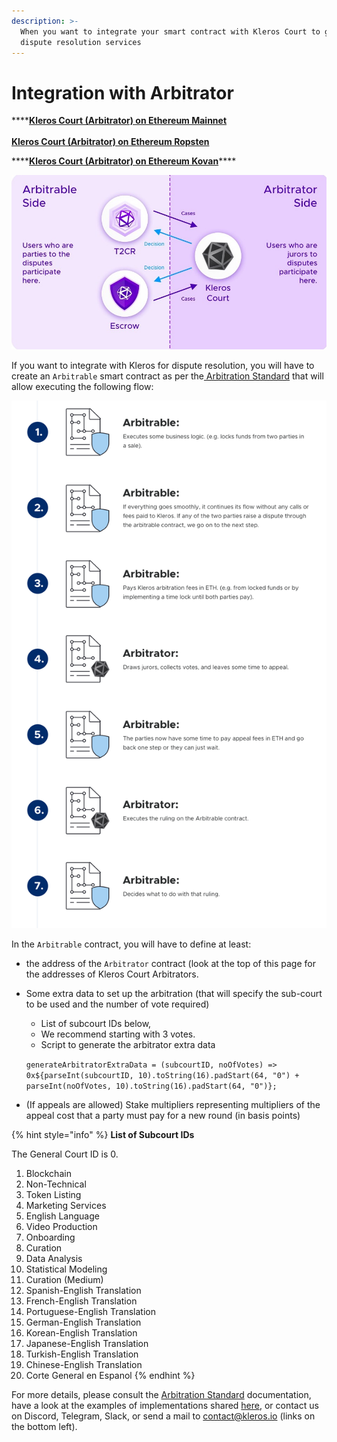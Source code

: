 ```yaml
---
description: >-
  When you want to integrate your smart contract with Kleros Court to get
  dispute resolution services
---
```


# Integration with Arbitrator

\*\*\*\*[**Kleros Court \(Arbitrator\) on Ethereum Mainnet**  
](https://etherscan.io/address/0x988b3a538b618c7a603e1c11ab82cd16dbe28069)  
[**Kleros Court \(Arbitrator\) on Ethereum Ropsten**](https://ropsten.etherscan.io/address/0x9643e91d3734b795e914a64169147b70876272ba)  
  
****[**Kleros Court \(Arbitrator\) on Ethereum Kovan**](https://kovan.etherscan.io/address/0x60b2abfdfad9c0873242f59f2a8c32a3cc682f80)\*\*\*\*

![Your app will be on the Arbitrable Side and send disputes to Kleros Court, the Arbitrator.](../../.gitbook/assets/image%20%281%29.png)

If you want to integrate with Kleros for dispute resolution, you will have to create an `Arbitrable` smart contract as per the[ Arbitration Standard](https://kleros.gitbook.io/docs/developer/erc-792-arbitration-standard) that will allow executing the following flow:

![Standard simplified flow between an Arbitrable and Arbitrator smart contract](../../.gitbook/assets/image%20%286%29.png)

In the `Arbitrable` contract, you will have to define at least:

* the address of the `Arbitrator` contract \(look at the top of this page for the addresses of Kleros Court Arbitrators.
* Some extra data to set up the arbitration \(that will specify the sub-court to be used and the number of vote required\)

  * List of subcourt IDs below,
  * We recommend starting with 3 votes.
  * Script to generate the arbitrator extra data

  `generateArbitratorExtraData = (subcourtID, noOfVotes) => 0x${parseInt(subcourtID, 10).toString(16).padStart(64, "0") + parseInt(noOfVotes, 10).toString(16).padStart(64, "0")};`

* \(If appeals are allowed\) Stake multipliers representing multipliers of the appeal cost that a party must pay for a new round \(in basis points\)

{% hint style="info" %}
**List of Subcourt IDs**  
  
The General Court ID is 0.

1. Blockchain
2. Non-Technical
3. Token Listing
4. Marketing Services
5. English Language
6. Video Production
7. Onboarding
8. Curation
9. Data Analysis
10. Statistical Modeling
11. Curation \(Medium\)
12. Spanish-English Translation
13. French-English Translation
14. Portuguese-English Translation
15. German-English Translation
16. Korean-English Translation
17. Japanese-English Translation
18. Turkish-English Translation
19. Chinese-English Translation
20. Corte General en Espanol
{% endhint %}

For more details, please consult the [Arbitration Standard](https://kleros.gitbook.io/docs/developer/erc-792-arbitration-standard) documentation, have a look at the examples of implementations shared [here](https://github.com/kleros/kleros-interaction/tree/master/contracts/standard/arbitration), or contact us on Discord, Telegram, Slack, or send a mail to contact@kleros.io \(links on the bottom left\).

